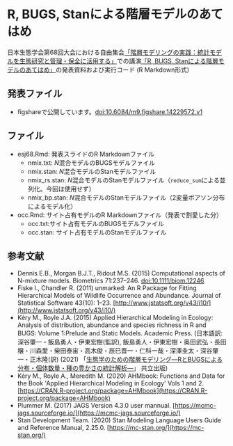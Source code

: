 # R, BUGS, Stanによる階層モデルのあてはめ

日本生態学会第68回大会における自由集会[「階層モデリングの実践：統計モデルを生態研究と管理・保全に活用する」](https://esj.ne.jp/meeting/abst/68/W02.html)での講演[「R, BUGS, Stanによる階層モデルのあてはめ」](https://esj.ne.jp/meeting/abst/68/W02-3.html)の発表資料および実行コード (R Markdown形式)

## 発表ファイル

- figshareで公開しています。[doi:10.6084/m9.figshare.14229572.v1](https://doi.org/10.6084/m9.figshare.14229572.v1)

## ファイル

- esj68.Rmd: 発表スライドのR Markdownファイル
    - nmix.txt: *N*混合モデルのBUGSモデルファイル
    - nmix.stan: *N*混合モデルのStanモデルファイル
    - nmix_rs.stan: *N*混合モデルのStanモデルファイル（`reduce_sum`による並列化。今回は使用せず）
    - nmix_bp.stan: *N*混合モデルのStanモデルファイル（2変量ポアソン分布によるモデル化）
- occ.Rmd: サイト占有モデルのR Markdownファイル（発表で割愛した分）
    - occ.txt:サイト占有モデルのBUGSモデルファイル
    - occ.stan: サイト占有モデルのStanモデルファイル

## 参考文献

-  Dennis E.B., Morgan B.J.T., Ridout M.S. (2015) Computational aspects of N-mixture models. Biometrics 71:237–246. [doi:10.1111/biom.12246](https://doi.org/10.1111/biom.12246)
- Fiske I., Chandler R. (2011) unmarked: An R Package for Fitting Hierarchical Models of Wildlife Occurrence and Abundance. Journal of Statistical Software 43(10): 1–23. [http://www.jstatsoft.org/v43/i10/](http://www.jstatsoft.org/v43/i10/)
- Kéry M., Royle J.A. (2015) Applied Hierarchical Modeling in Ecology: Analysis of distribution, abundance and species richness in R and BUGS: Volume 1:Prelude and Static Models. Academic Press. (日本語訳: 深谷肇一・飯島勇人・伊東宏樹(監訳), 飯島勇人・伊東宏樹・奥田武弘・長田穣・川森愛・柴田泰宙・高木俊・辰巳晋一・仁科一哉・深澤圭太・深谷肇一・正木隆(訳) (2021) 「[生態学のための階層モデリング―RとBUGSによる分布・個体数量・種の豊かさの統計解析―](https://www.kyoritsu-pub.co.jp/bookdetail/9784320058149)」 共立出版)
- Kéry M., Royle A., Meredith M. (2020) AHMbook: Functions and Data for the Book 'Applied Hierarchical Modeling in Ecology' Vols 1 and 2. [https://CRAN.R-project.org/package=AHMbook](https://CRAN.R-project.org/package=AHMbook)
- Plummer M. (2017) JAGS Version 4.3.0 user mannual. [https://mcmc-jags.sourceforge.io/](https://mcmc-jags.sourceforge.io/)
- Stan Development Team. (2020) Stan Modeling Language Users Guide and Reference Manual, 2.25.0. [https://mc-stan.org/](https://mc-stan.org/)
